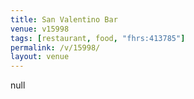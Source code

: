 ```yaml
---
title: San Valentino Bar
venue: v15998
tags: [restaurant, food, "fhrs:413785"]
permalink: /v/15998/
layout: venue
---
```

null